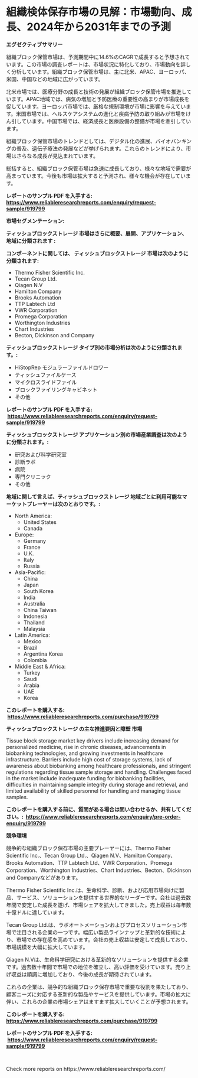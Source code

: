 <p><h1>組織検体保存市場の見解：市場動向、成長、2024年から2031年までの予測</h1></p><p><strong>エグゼクティブサマリー</strong></p>
<p><p>組織ブロック保管市場は、予測期間中に14.6%のCAGRで成長すると予想されています。この市場の調査レポートは、市場状況に特化しており、市場動向を詳しく分析しています。組織ブロック保管市場は、主に北米、APAC、ヨーロッパ、米国、中国などの地域に広がっています。</p><p>北米市場では、医療分野の成長と技術の発展が組織ブロック保管市場を推進しています。APAC地域では、病気の増加と予防医療の重要性の高まりが市場成長を促しています。ヨーロッパ市場では、厳格な規制環境が市場に影響を与えています。米国市場では、ヘルスケアシステムの進化と疾病予防の取り組みが市場をけん引しています。中国市場では、経済成長と医療設備の整備が市場を牽引しています。</p><p>組織ブロック保管市場のトレンドとしては、デジタル化の進展、バイオバンキングの普及、遺伝子療法の発展などが挙げられます。これらのトレンドにより、市場はさらなる成長が見込まれています。</p><p>総括すると、組織ブロック保管市場は急速に成長しており、様々な地域で需要が高まっています。今後も市場は拡大すると予測され、様々な機会が存在しています。</p></p>
<p><strong>レポートのサンプル PDF を入手する: <a href="https://www.reliableresearchreports.com/enquiry/request-sample/919799">https://www.reliableresearchreports.com/enquiry/request-sample/919799</a></strong></p>
<p><strong>市場セグメンテーション:</strong></p>
<p><strong> ティッシュブロックストレージ 市場はさらに概要、展開、アプリケーション、地域に分類されます :</strong></p>
<p><strong>コンポーネントに関しては、 ティッシュブロックストレージ 市場は次のように分類されます: &nbsp;</strong></p>
<p><ul><li>Thermo Fisher Scientific Inc.</li><li>Tecan Group Ltd.</li><li>Qiagen N.V</li><li>Hamilton Company</li><li>Brooks Automation</li><li>TTP Labtech Ltd</li><li>VWR Corporation</li><li>Promega Corporation</li><li>Worthington Industries</li><li>Chart Industries</li><li>Becton, Dickinson and Company</li></ul></p>
<p><strong> ティッシュブロックストレージ タイプ別の市場分析は次のように分類されます。:</strong></p>
<p><ul><li>HiStopRep モジュラーファイルドロワー</li><li>ティッシュファイルケース</li><li>マイクロスライドファイル</li><li>ブロックファイリングキャビネット</li><li>その他</li></ul></p>
<p><strong>レポートのサンプル PDF を入手する: &nbsp;<a href="https://www.reliableresearchreports.com/enquiry/request-sample/919799">https://www.reliableresearchreports.com/enquiry/request-sample/919799</a></strong></p>
<p><strong> ティッシュブロックストレージ アプリケーション別の市場産業調査は次のように分類されます。:</strong></p>
<p><ul><li>研究および科学研究室</li><li>診断ラボ</li><li>病院</li><li>専門クリニック</li><li>その他</li></ul></p>
<p><strong>地域に関して言えば、ティッシュブロックストレージ 地域ごとに利用可能なマーケットプレーヤーは次のとおりです。:</strong></p>
<p><ul>
    <li>
        North America:
        <ul>
            <li>United States</li>
            <li>Canada</li>
        </ul>
    </li>
    <li>
        Europe:
        <ul>
            <li>Germany</li>
            <li>France</li>
            <li>U.K.</li>
            <li>Italy</li>
            <li>Russia</li>
        </ul>
    </li>
    <li>
        Asia-Pacific:
        <ul>
            <li>China</li>
            <li>Japan</li>
            <li>South Korea</li>
            <li>India</li>
            <li>Australia</li>
            <li>China Taiwan</li>
            <li>Indonesia</li>
            <li>Thailand</li>
            <li>Malaysia</li>
        </ul>
    </li>
    <li>
        Latin America:
        <ul>
            <li>Mexico</li>
            <li>Brazil</li>
            <li>Argentina Korea</li>
            <li>Colombia</li>
        </ul>
    </li>
    <li>
        Middle East & Africa:
        <ul>
            <li>Turkey</li>
            <li>Saudi</li>
            <li>Arabia</li>
            <li>UAE</li>
            <li>Korea</li>
        </ul>
    </li>
    </ul></p>
<p><strong>このレポートを購入する: &nbsp;<a href="https://www.reliableresearchreports.com/purchase/919799">https://www.reliableresearchreports.com/purchase/919799</a></strong></p>
<p><strong>ティッシュブロックストレージ の主な推進要因と障壁 市場</strong></p>
<p><p>Tissue block storage market key drivers include increasing demand for personalized medicine, rise in chronic diseases, advancements in biobanking technologies, and growing investments in healthcare infrastructure. Barriers include high cost of storage systems, lack of awareness about biobanking among healthcare professionals, and stringent regulations regarding tissue sample storage and handling. Challenges faced in the market include inadequate funding for biobanking facilities, difficulties in maintaining sample integrity during storage and retrieval, and limited availability of skilled personnel for handling and managing tissue samples.</p></p>
<p><strong>このレポートを購入する前に、質問がある場合は問い合わせるか、共有してください。:&nbsp; <a href="https://www.reliableresearchreports.com/enquiry/pre-order-enquiry/919799">https://www.reliableresearchreports.com/enquiry/pre-order-enquiry/919799</a></strong></p>
<p><strong>競争環境</strong></p>
<p><p>競争的な組織ブロック保存市場の主要プレーヤーには、Thermo Fisher Scientific Inc.、Tecan Group Ltd.、Qiagen N.V、Hamilton Company、Brooks Automation、TTP Labtech Ltd、VWR Corporation、Promega Corporation、Worthington Industries、Chart Industries、Becton、Dickinson and Companyなどがあります。</p><p>Thermo Fisher Scientific Inc.は、生命科学、診断、および応用市場向けに製品、サービス、ソリューションを提供する世界的なリーダーです。会社は過去数年間で安定した成長を遂げ、市場シェアを拡大してきました。売上収益は毎年数十億ドルに達しています。</p><p>Tecan Group Ltd.は、ラボオートメーションおよびプロセスソリューション市場で注目される企業の一つです。幅広い製品ラインナップと革新的な技術により、市場での存在感を高めています。会社の売上収益は安定して成長しており、市場規模を大幅に拡大しています。</p><p>Qiagen N.Vは、生命科学研究における革新的なソリューションを提供する企業です。過去数十年間で市場での地位を確立し、高い評価を受けています。売り上げ収益は順調に増加しており、今後の成長が期待されています。</p><p>これらの企業は、競争的な組織ブロック保存市場で重要な役割を果たしており、顧客ニーズに対応する革新的な製品やサービスを提供しています。市場の拡大に伴い、これらの企業の市場シェアはますます拡大していくことが予想されます。</p></p>
<p><strong>このレポートを購入する: &nbsp; <a href="https://www.reliableresearchreports.com/purchase/919799">https://www.reliableresearchreports.com/purchase/919799</a></strong></p>
<p><strong>レポートのサンプル PDF を入手する: &nbsp;<a href="https://www.reliableresearchreports.com/enquiry/request-sample/919799">https://www.reliableresearchreports.com/enquiry/request-sample/919799</a></strong><strong></strong></p>
<p>&nbsp;</p>
<p>Check more reports on https://www.reliableresearchreports.com/</p>